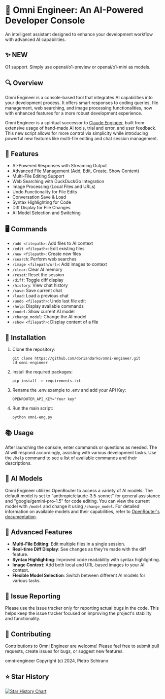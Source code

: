 # 🧠 Omni Engineer: An AI-Powered Developer Console

An intelligent assistant designed to enhance your development workflow with advanced AI capabilities.

## ✨ NEW
O1 support. Simply use 
openai/o1-preview or openai/o1-mini as models.

## 🔍 Overview

Omni Engineer is a console-based tool that integrates AI capabilities into your development process. It offers smart responses to coding queries, file management, web searching, and image processing functionalities, now with enhanced features for a more robust development experience.

Omni Engineer is a spiritual successor to [Claude Engineer](https://github.com/Doriandarko/claude-engineer), built from extensive usage of hand-made AI tools, trial and error, and user feedback. This new script allows for more control via simplicity while introducing powerful new features like multi-file editing and chat session management.

## 🌟 Features

- AI-Powered Responses with Streaming Output
- Advanced File Management (Add, Edit, Create, Show Content)
- Multi-File Editing Support
- Web Searching with DuckDuckGo Integration
- Image Processing (Local Files and URLs)
- Undo Functionality for File Edits
- Conversation Save & Load
- Syntax Highlighting for Code
- Diff Display for File Changes
- AI Model Selection and Switching

## 🖥️ Commands

- `/add <filepath>`: Add files to AI context
- `/edit <filepath>`: Edit existing files
- `/new <filepath>`: Create new files
- `/search`: Perform web searches
- `/image <filepath/url>`: Add images to context
- `/clear`: Clear AI memory
- `/reset`: Reset the session
- `/diff`: Toggle diff display
- `/history`: View chat history
- `/save`: Save current chat
- `/load`: Load a previous chat
- `/undo <filepath>`: Undo last file edit
- `/help`: Display available commands
- `/model`: Show current AI model
- `/change_model`: Change the AI model
- `/show <filepath>`: Display content of a file

## 🚀 Installation

1. Clone the repository:
   ```
   git clone https://github.com/doriandarko/omni-engineer.git
   cd omni-engineer
   ```
2. Install the required packages:
   ```
   pip install -r requirements.txt
   ```
3. Rename the .env.example to .env and add your API Key:
   ```
   OPENROUTER_API_KEY="Your key"
   ```
4. Run the main script:
   ```
   python omni-eng.py
   ```

## 📚 Usage

After launching the console, enter commands or questions as needed. The AI will respond accordingly, assisting with various development tasks. Use the `/help` command to see a list of available commands and their descriptions.

## 🤖 AI Models

Omni Engineer utilizes OpenRouter to access a variety of AI models. The default model is set to "anthropic/claude-3.5-sonnet" for general assistance and "google/gemini-pro-1.5" for code editing. You can view the current model with `/model` and change it using `/change_model`. For detailed information on available models and their capabilities, refer to [OpenRouter's documentation](https://openrouter.ai/models).

## 🔧 Advanced Features

- **Multi-File Editing**: Edit multiple files in a single session.
- **Real-time Diff Display**: See changes as they're made with the diff feature.
- **Syntax Highlighting**: Improved code readability with syntax highlighting.
- **Image Context**: Add both local and URL-based images to your AI context.
- **Flexible Model Selection**: Switch between different AI models for various tasks.

## 🐛 Issue Reporting

Please use the issue tracker only for reporting actual bugs in the code. This helps keep the issue tracker focused on improving the project's stability and functionality.

## 🤝 Contributing

Contributions to Omni Engineer are welcome! Please feel free to submit pull requests, create issues for bugs, or suggest new features.

omni-engineer Copyright (c) 2024, Pietro Schirano

## ⭐️ Star History

[![Star History Chart](https://api.star-history.com/svg?repos=Doriandarko/omni-engineer&type=Date)](https://star-history.com/#Doriandarko/omni-engineer&Date)
